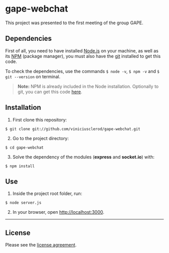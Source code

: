 # gape-webchat

This project was presented to the first meeting of the group GAPE.

## Dependencies

First of all, you need to have installed [Node.js](https://nodejs.org) on your machine, as well as its [NPM](https://www.npmjs.com) (package manager),  you must also have the [git](https://git-scm.com/downloads) installed to get this code.

To check the dependencies, use the commands `$ node -v`, `$ npm -v` and `$ git --version` on terminal.


> **Note:** NPM is already included in the Node installation.
> Optionally to git, you can get this code [here](https://github.com/teahub/TEC/archive/master.zip).

## Installation

1. First clone this repository:

  ```
  $ git clone git://github.com/viniciusclerod/gape-webchat.git
  ```

2. Go to the project directory:

  ```
  $ cd gape-webchat
  ```

3. Solve the dependency of the modules (**express** and **socket.io**) with:

  ```
  $ npm install
  ```

## Use

1. Inside the project root folder, run:

  ```
  $ node server.js
  ```

2. In your browser, open [http://localhost:3000](http://localhost:3000).

----------

## License

Please see the [license agreement](./LICENSE).